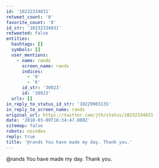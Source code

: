 ```yaml
---
id: '10232334831'
retweet_count: '0'
favorite_count: '0'
id_str: '10232334831'
retweeted: false
entities:
  hashtags: []
  symbols: []
  user_mentions:
    - name: rands
      screen_name: rands
      indices:
        - '0'
        - '6'
      id_str: '30923'
      id: '30923'
  urls: []
in_reply_to_status_id_str: '10229903135'
in_reply_to_screen_name: rands
original_url: https://twitter.com/jth/status/10232334831
date: '2010-03-09T18:34:47.000Z'
sitemap: false
robots: noindex
reply: true
title: '@rands You have made my day. Thank you.'
---
```


@rands You have made my day. Thank you.